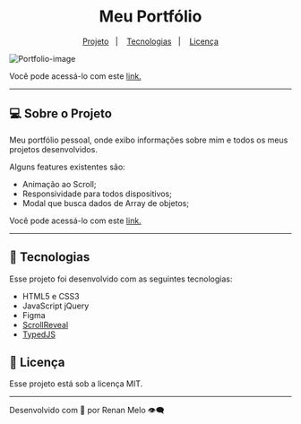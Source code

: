  <h1 align="center"> Meu Portfólio </h1>

<p align="center">
  <a href="#-sobre-o-projeto">Projeto</a>&nbsp;&nbsp;&nbsp;|&nbsp;&nbsp;&nbsp;
  <a href="#-tecnologias">Tecnologias</a>&nbsp;&nbsp;&nbsp;|&nbsp;&nbsp;&nbsp;
  <a href="#memo-licença">Licença</a>
</p>
 
 ![Portfolio-image](https://user-images.githubusercontent.com/82462602/198676903-3ebf896f-71d8-456c-9e3f-2a5d72ab22e3.png)

Você pode acessá-lo com este [link.](https://renan-meloo.github.io/portfolio/)

---

## 💻 Sobre o Projeto

Meu portfólio pessoal, onde exibo informações sobre mim e todos os meus projetos desenvolvidos.

Alguns features existentes são:

- Animação ao Scroll;
- Responsividade para todos dispositivos;
- Modal que busca dados de Array de objetos;

Você pode acessá-lo com este [link.](https://renan-meloo.github.io/portfolio/)

---

## 🚀 Tecnologias

Esse projeto foi desenvolvido com as seguintes tecnologias:

- HTML5 e CSS3
- JavaScript jQuery
- Figma
- [ScrollReveal](https://scrollrevealjs.org/)
- [TypedJS](https://cdnjs.com/libraries/typed.js/2.0.0)

## :memo: Licença

Esse projeto está sob a licença MIT.

---

Desenvolvido com 💛 por Renan Melo 👁️‍🗨️
